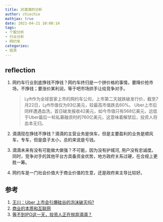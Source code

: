 ```yaml
---
title: 对滴滴的分析
author: chiechie
mathjax: true
date: 2021-04-21 10:00:14
tags:
- 个股分析
- 行业分析
- 网约车
categories: 
- 投资
---
```


## reflection
1. 网约车行业到底挣钱不挣钱？网约车终归是一个拼价格的事情，要降价抢市场，不挣钱；要涨价某利润，等于吧市场拱手让给竞争对手。
   
   > Lyft作为全球首家上市的网约车公司，上市第二天就跌破发行价，截至7月22日，Lyft市值仅为93亿美元，较最高市值跌去60%。
   > Uber上市后同样遭遇血洗，首日破发报收42美元，如今市值只有568亿美元，远低于Uber最后一轮私募融资时的760亿美元，这意味着解禁后，投资人将血本无归。
2. 滴滴现在挣钱不挣钱？滴滴的主营业务是快车，但是主要盈利的业务是顺风车，专车，但是盘子太小，总的来说是亏钱。
3. 滴滴未来有没有可能做大做强？不可能，因为没有护城河, 用户没有忠诚度。同时，竞争对手的其他平台方具备资金优势，地方政府关系过硬，在合规上更胜一筹。
4. 网约车是一门社会价值大于商业价值的生意，还是政府来主导比较好。


## 参考

1. [王川：Uber 上市会引爆硅谷的泡沫破灭吗?](https://mp.weixin.qq.com/s/t-ISF-ptH7tP4TFygqDyig)
2. [商业的本质和互联网](https://weread.qq.com/web/reader/62e321a071a486b862ee729kb6d32b90216b6d767d2f0dc)
3. [等不到IPO这一天，投资人正在抛弃滴滴？](https://tech.qq.com/a/20200722/014719.htm)